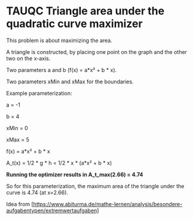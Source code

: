 # TAUQC Triangle area under the quadratic curve maximizer

This problem is about maximizing the area.

A triangle is constructed, by placing one point on the graph and the other two on the x-axis.

Two parameters a and b (f(x) = a*x² + b * x).

Two parameters xMin and xMax for the boundaries.

Example parameterization:

a = -1

b = 4

xMin = 0

xMax = 5

f(x) = a*x² + b * x

A_t(x) = 1/2 * g * h = 1/2 * x * (a*x² + b * x)

**Running the optimizer results in A_t_max(2.66) = 4.74**

So for this parameterization, the maximum area of the triangle under the curve is 4.74 (at x=2.66).


Idea from [https://www.abiturma.de/mathe-lernen/analysis/besondere-aufgabentypen/extremwertaufgaben]
